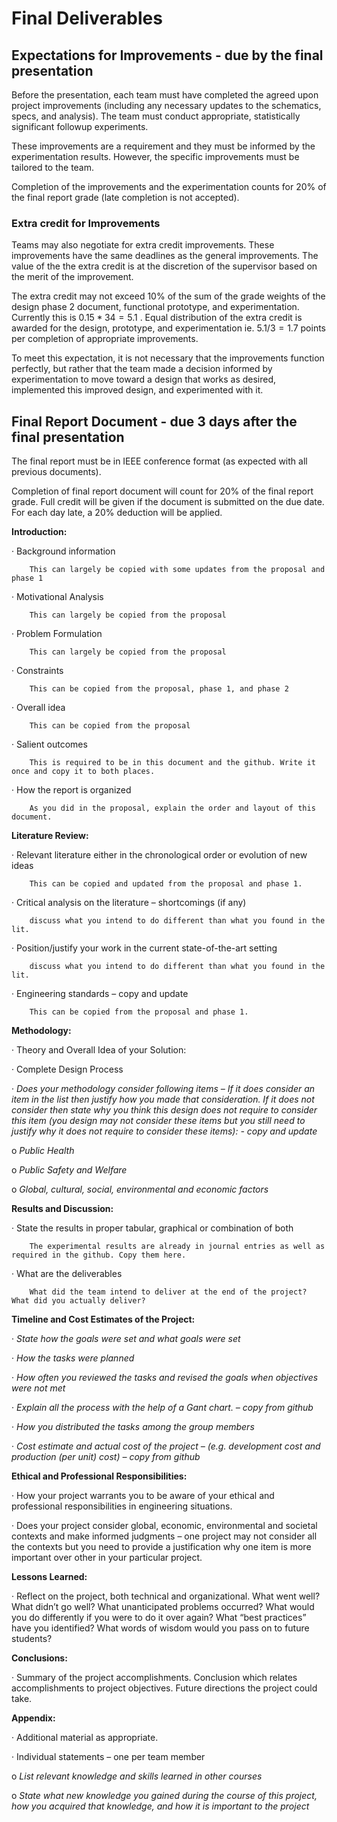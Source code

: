 
# Final Deliverables


## Expectations for Improvements - due by the final presentation
Before the presentation, each team must have completed the agreed upon project improvements (including any necessary updates to the schematics, specs, and analysis). The team must conduct appropriate, statistically significant followup experiments. 

These improvements are a requirement and they must be informed by the experimentation results. However, the specific improvements must be tailored to the team. 

Completion of the improvements and the experimentation counts for 20% of the final report grade (late completion is not accepted).


### Extra credit for Improvements
Teams may also negotiate for extra credit improvements. These improvements have the same deadlines as the general improvements. The value of the the extra credit is at the discretion of the supervisor based on the merit of the improvement. 

The extra credit may not exceed 10% of the sum of the grade weights of the design phase 2 document, functional prototype, and experimentation. Currently this is $0.15*34 = 5.1$ . Equal distribution of the extra credit is awarded for the design, prototype, and experimentation ie. $5.1/3 = 1.7$ points per completion of appropriate improvements.

To meet this expectation, it is not necessary that the improvements function perfectly, but rather that the team made a decision informed by experimentation to move toward a design that works as desired, implemented this improved design, and experimented with it.



## Final Report Document - due 3 days after the final presentation

The final report must be in IEEE conference format (as expected with all previous documents).

Completion of final report document will count for 20% of the final report grade. Full credit will be given if the document is submitted on the due date. For each day late, a 20% deduction will be applied. 


**Introduction:**

· Background information 

		This can largely be copied with some updates from the proposal and phase 1

· Motivational Analysis 

		This can largely be copied from the proposal

· Problem Formulation

		This can largely be copied from the proposal

· Constraints 

		This can be copied from the proposal, phase 1, and phase 2

· Overall idea 

		This can be copied from the proposal

· Salient outcomes 

		This is required to be in this document and the github. Write it once and copy it to both places. 

· How the report is organized

		As you did in the proposal, explain the order and layout of this document.

**Literature Review:**

· Relevant literature either in the chronological order or evolution of new ideas

		This can be copied and updated from the proposal and phase 1. 

· Critical analysis on the literature – shortcomings (if any) 

		discuss what you intend to do different than what you found in the lit.

· Position/justify your work in the current state-of-the-art setting 

		discuss what you intend to do different than what you found in the lit.

· Engineering standards – copy and update

		This can be copied from the proposal and phase 1.

**Methodology:**

· Theory and Overall Idea of your Solution: 

· Complete Design Process

· _Does your methodology consider following items – If it does consider an item in the list then justify how you made that consideration. If it does not consider then state why you think this design does not require to consider this item (you design may not consider these items but you still need to justify why it does not require to consider these items): - copy and update_

o _Public Health_

o _Public Safety and Welfare_

o _Global, cultural, social, environmental and economic factors_



**Results and Discussion:**

· State the results in proper tabular, graphical or combination of both 

		The experimental results are already in journal entries as well as required in the github. Copy them here.

· What are the deliverables

		What did the team intend to deliver at the end of the project? What did you actually deliver?

**Timeline and Cost Estimates of the Project:**

· _State how the goals were set and what goals were set_

· _How the tasks were planned_

· _How often you reviewed the tasks and revised the goals when objectives were not met_

· _Explain all the process with the help of a Gant chart. – copy from github_

· _How you distributed the tasks among the group members_

· _Cost estimate and actual cost of the project – (e.g. development cost and production (per unit) cost) – copy from github_


**Ethical and Professional Responsibilities:**

· How your project warrants you to be aware of your ethical and professional responsibilities in engineering situations.

· Does your project consider global, economic, environmental and societal contexts and make informed judgments – one project may not consider all the contexts but you need to provide a justification why one item is more important over other in your particular project.


**Lessons Learned:**

· Reflect on the project, both technical and organizational. What went well? What didn’t go well? What unanticipated problems occurred? What would you do differently if you were to do it over again? What “best practices” have you identified? What words of wisdom would you pass on to future students? 


**Conclusions:**

· Summary of the project accomplishments. Conclusion which relates accomplishments to project objectives. Future directions the project could take.


**Appendix:**

· Additional material as appropriate.

· Individual statements – one per team member

o _List relevant knowledge and skills learned in other courses_

o _State what new knowledge you gained during the course of this project, how you acquired that knowledge, and how it is important to the project_




